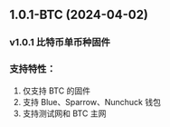 ## 1.0.1-BTC (2024-04-02)

### v1.0.1 比特币单币种固件

### 支持特性：
1. 仅支持 BTC 的固件
2. 支持 Blue、Sparrow、Nunchuck 钱包
3. 支持测试网和 BTC 主网